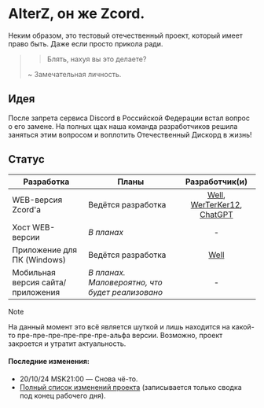 # AlterZ, он же Zcord.
Неким образом, это тестовый отечественный проект, который имеет право быть. Даже если просто прикола ради.  
>>  
>> Блять, нахуя вы это делаете?
>>  
> ~ Замечательная личность.

## Идея
После запрета сервиса Discord в Российской Федерации встал вопрос о его замене. На полных щах наша команда разработчиков решила заняться этим вопросом и воплотить Отечественный Дискорд в жизнь!

## Статус

| Разработка                                               | Планы                                 | Разработчик(и)|
| -------------------------------------------------------- | ------------------------------------- | :-----------: |
| WEB-версия Zcord'a                                       | Ведётся разработка                    | [Well](https://github.com/zxWell), [WerTerKer12](https://github.com/WerTerKer12), [ChatGPT](https://chatgpt.com/) |
| Хост WEB-версии                                          | *В планах*                            |       -       |
| Приложение для ПК (Windows)                              | Ведётся разработка                    |       [Well](https://github.com/zxWell)       |
| Мобильная версия сайта/приложения             | *В планах. Маловероятно, что будет реализовано*              |       -       |

> [!NOTE]
> На данный момент это всё является шуткой и лишь находится на какой-то пре-пре-пре-пре-пре-пре-альфа версии. Возможно, проект закроется и утратит актуальность.

#### Последние изменения:
- 20/10/24 MSK21:00 — Снова чё-то.
- [Полный список изменений проекта](https://github.com/zxWell/AlterZ-Zcord-/blob/main/changelog.log) (записывается только сводка под конец рабочего дня).  
